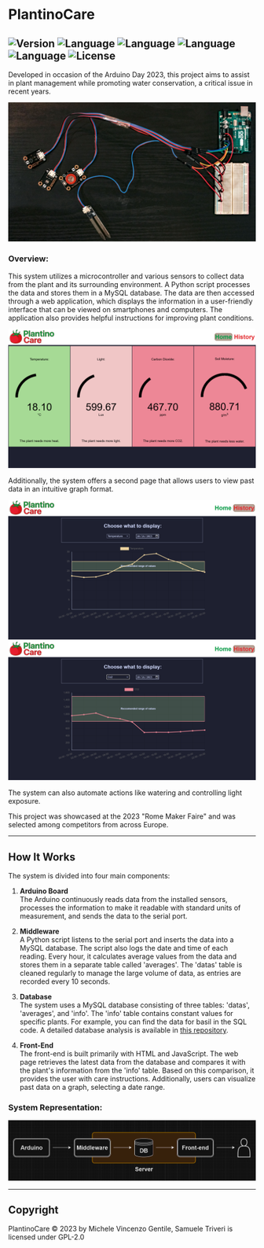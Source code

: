 # PlantinoCare

![Version](https://img.shields.io/badge/Version-0.2.0-brightgreen)
![Language](https://img.shields.io/badge/Language-javascript-yellow)
![Language](https://img.shields.io/badge/Language-python-blue)
![Language](https://img.shields.io/badge/Language-php-purple)
![Language](https://img.shields.io/badge/Language-c++-orange)
![License](https://img.shields.io/badge/License-GPL_2.0-red)
---

Developed in occasion of the Arduino Day 2023, this project aims to assist in plant management while promoting water conservation, a critical issue in recent years.

![Plant Care](img/fotoAlto.jpg)

### Overview:
This system utilizes a microcontroller and various sensors to collect data from the plant and its surrounding environment. A Python script processes the data and stores them in a MySQL database. The data are then accessed through a web application, which displays the information in a user-friendly interface that can be viewed on smartphones and computers. The application also provides helpful instructions for improving plant conditions.

![App Interface](img/fotoApp.png)

Additionally, the system offers a second page that allows users to view past data in an intuitive graph format.

![Graph Temperature](img/fotoGraph.png)
![Graph Umidity](img/fotoGraph2.png)

The system can also automate actions like watering and controlling light exposure.

This project was showcased at the 2023 "Rome Maker Faire" and was selected among competitors from across Europe.

---

## How It Works

The system is divided into four main components:

1. **Arduino Board**  
   The Arduino continuously reads data from the installed sensors, processes the information to make it readable with standard units of measurement, and sends the data to the serial port.

2. **Middleware**  
   A Python script listens to the serial port and inserts the data into a MySQL database. The script also logs the date and time of each reading. Every hour, it calculates average values from the data and stores them in a separate table called 'averages'. The 'datas' table is cleaned regularly to manage the large volume of data, as entries are recorded every 10 seconds.

3. **Database**  
   The system uses a MySQL database consisting of three tables: 'datas', 'averages', and 'info'. The 'info' table contains constant values for specific plants. For example, you can find the data for basil in the SQL code. A detailed database analysis is available in [this repository](https://github.com/mivige/PlantinoCare/blob/main/documentation/DB%20Analysis.md).

4. **Front-End**  
   The front-end is built primarily with HTML and JavaScript. The web page retrieves the latest data from the database and compares it with the plant's information from the 'info' table. Based on this comparison, it provides the user with care instructions. Additionally, users can visualize past data on a graph, selecting a date range.

### System Representation:

![System Architecture](img/SystemRepresentation.png)

---
## Copyright

PlantinoCare © 2023 by Michele Vincenzo Gentile, Samuele Triveri is licensed under GPL-2.0 